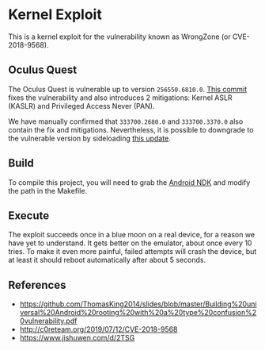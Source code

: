 # Kernel Exploit

This is a kernel exploit for the vulnerability known as WrongZone (or CVE-2018-9568).

## Oculus Quest

The Oculus Quest is vulnerable up to version `256550.6810.0`. [This commit](https://github.com/facebookincubator/oculus-linux-kernel/commit/589280fc40ddbcc2287024c8b672568a0fdd68e7#diff-56c7c22bc6dcdc2c4ff303ab61738ff2R1526) fixes the vulnerability and also introduces 2 mitigations: Kernel ASLR (KASLR) and Privileged Access Never (PAN).

We have manually confirmed that `333700.2680.0` and `333700.3370.0` also contain the fix and mitigations. Nevertheless, it is possible to downgrade to the vulnerable version by sideloading [this update](https://github.com/QuestEscape/updates/releases/download/3337000026800000/3337000026800000_3337000026800000.zip).

## Build

To compile this project, you will need to grab the [Android NDK](https://developer.android.com/ndk/downloads) and modify the path in the Makefile.

## Execute

The exploit succeeds once in a blue moon on a real device, for a reason we have yet to understand. It gets better on the emulator, about once every 10 tries. To make it even more painful, failed attempts will crash the device, but at least it should reboot automatically after about 5 seconds.

## References

- https://github.com/ThomasKing2014/slides/blob/master/Building%20universal%20Android%20rooting%20with%20a%20type%20confusion%20vulnerability.pdf
- http://c0reteam.org/2019/07/12/CVE-2018-9568
- https://www.jishuwen.com/d/2TSG
